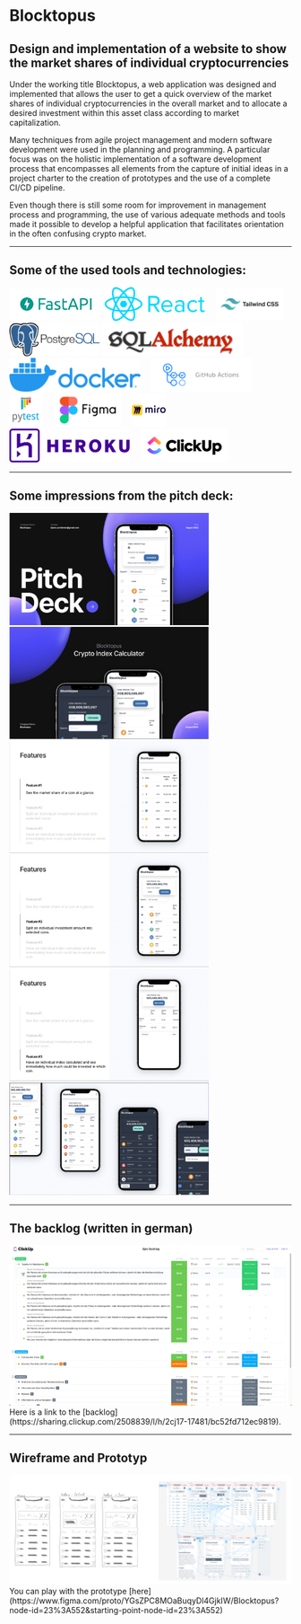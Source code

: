 # Blocktopus

## Design and implementation of a website to show the market shares of individual cryptocurrencies

Under the working title Blocktopus, a web application was designed and implemented that allows the user to get a quick overview of the market shares of individual cryptocurrencies in the overall market and to allocate a desired investment within this asset class according to market capitalization.

Many techniques from agile project management and modern software development were used in the planning and programming. A particular focus was on the holistic implementation of a software development process that encompasses all elements from the capture of initial ideas in a project charter to the creation of prototypes and the use of a complete CI/CD pipeline.

Even though there is still some room for improvement in management process and programming, the use of various adequate methods and tools made it possible to develop a helpful application that facilitates orientation in the often confusing crypto market.

--- 

## Some of the used tools and technologies:
<div>
<img src="assets/fastapi-logo.png" alt="fastapi logo" height="60" /> 
<img src="assets/react-logo.png" alt="react logo" height="60" /> &nbsp; &nbsp; 
<img src="assets/tailwind-logo.png" alt="tailwind logo" height="60" /> &nbsp;&nbsp;
<img src="assets/postgres-logo.png" alt="postgres logo" height="60" /> 
<img src="assets/sql-alchemy-logo.png" alt="sql alchemy" height="60" /> &nbsp; &nbsp; 
<img src="assets/docker-logo.webp" alt="docker logo" height="60" /> &nbsp; &nbsp; 
<img src="assets/github-actions-logo.png" alt="github actions logo" height="60" /> &nbsp; &nbsp; 
<img src="assets/pytest-logo.png" alt="pytest logo" height="60" /> &nbsp; &nbsp; 
<img src="assets/figma-logo.png" alt="figma logo" height="60" /> &nbsp; &nbsp; 
<img src="assets/miro-logo.png" alt="miro logo" height="60" /> &nbsp; &nbsp; 
<img src="assets/heroku-logo.png" alt="heroku logo" height="60" /> &nbsp; &nbsp; 
<img src="assets/ClickUp-Logo.png" alt="ClickUp Logo" height="60" /> 
</div>

--- 

## Some impressions from the pitch deck:

<div>
<img
src="assets/PD-1.png" alt="Pitchdeck" height="200" /> &nbsp;&nbsp;
<img
src="assets/PD-2.png" alt="Pitchdeck" height="200" /> &nbsp;&nbsp;
<img
src="assets/PD-3.png" alt="Pitchdeck" height="200" /> &nbsp;&nbsp;
<img
src="assets/PD-4.png" alt="Pitchdeck" height="200" /> &nbsp;&nbsp;
<img
src="assets/PD-5.png" alt="Pitchdeck" height="200" /> &nbsp;&nbsp;
<img
src="assets/PD-6.png" alt="Pitchdeck" height="200" /> &nbsp;&nbsp;

</div>

--- 
## The backlog (written in german)
<div>
<img
src="assets/Backlog.gif" alt="ClickUp Backlog gif"/> 
</div>
Here is a link to the [backlog](https://sharing.clickup.com/2508839/l/h/2cj17-17481/bc52fd712ec9819).

--- 
## Wireframe and Prototyp
<img src="assets/wireframe-and-prototype.png" alt="wireframe and prototype" /> 
You can play with the prototype [here](https://www.figma.com/proto/YGsZPC8MOaBuqyDl4GjkIW/Blocktopus?node-id=23%3A552&starting-point-node-id=23%3A552)
